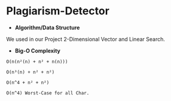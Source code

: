 # Plagiarism-Detector

- **Algorithm/Data Structure**

We used in our Project 2-Dimensional Vector and Linear Search.

- **Big-O Complexity**


```
O(n(n²(n) + n² + n(n))) 

O(n³(n) + n² + n²)

O(n^4 + n² + n²) 

O(n^4) Worst-Case for all Char.
```
